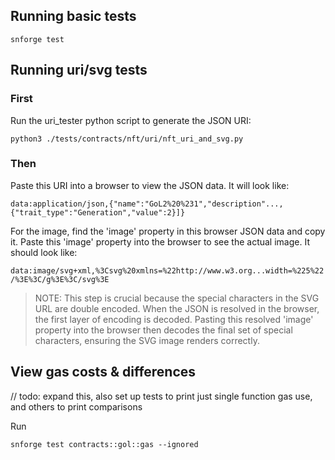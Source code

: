 ## Running basic tests

`snforge test`

## Running uri/svg tests

### First

Run the uri_tester python script to generate the JSON URI:

`python3 ./tests/contracts/nft/uri/nft_uri_and_svg.py`

### Then

Paste this URI into a browser to view the JSON data. It will look like:

`data:application/json,{"name":"GoL2%20%231","description"...,{"trait_type":"Generation","value":2}]}`

For the image, find the 'image' property in this browser JSON data and copy it. Paste this 'image' property into the browser to see the actual image. It should look like:

`data:image/svg+xml,%3Csvg%20xmlns=%22http://www.w3.org...width=%225%22/%3E%3C/g%3E%3C/svg%3E`

> NOTE: This step is crucial because the special characters in the SVG URL are double encoded. When the JSON is resolved in the browser, the first layer of encoding is decoded. Pasting this resolved 'image' property into the browser then decodes the final set of special characters, ensuring the SVG image renders correctly.

## View gas costs & differences

// todo: expand this, also set up tests to print just single function gas use, and others to print comparisons

Run

`snforge test contracts::gol::gas --ignored`

